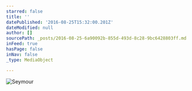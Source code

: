 ```yaml
---
starred: false
title: ''
datePublished: '2016-08-25T15:32:00.201Z'
dateModified: null
author: []
sourcePath: _posts/2016-08-25-6a90092b-855d-493d-8c28-9bc6428803ff.md
inFeed: true
hasPage: false
inNav: false
_type: MediaObject

---
```

![Seymour](https://the-grid-user-content.s3-us-west-2.amazonaws.com/af30339a-6b57-45de-856e-6ff27d0ae249.jpg)